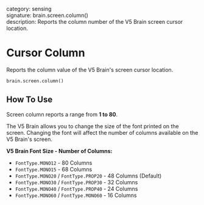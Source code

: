 category: sensing  
signature: brain.screen.column()  
description: Reports the column number of the V5 Brain screen cursor location.

# Cursor Column

Reports the column value of the V5 Brain's screen cursor location.

```don
brain.screen.column()
```

## How To Use

Screen column reports a range from **1 to 80**.

The V5 Brain allows you to change the size of the font printed on the screen. Changing the font will affect the number of columns available on the V5 Brain's screen.

**V5 Brain Font Size - Number of Columns:**

* `FontType.MONO12` - 80 Columns
* `FontType.MONO15` - 68 Columns
* `FontType.MONO20` / `FontType.PROP20` - 48 Columns (Default)
* `FontType.MONO30` / `FontType.PROP30` - 32 Columns
* `FontType.MONO40` / `FontType.PROP40` - 24 Columns
* `FontType.MONO60` / `FontType.MONO60` - 16 Columns
	
<advanced>
</advanced>
